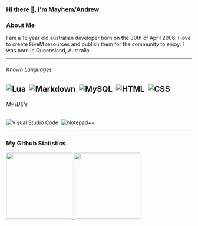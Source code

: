 ### Hi there 👋, I'm Mayhem/Andrew

### About Me
I am a 16 year old australian developer born on the 30th of April 2006. I love to create FiveM resources and publish them for the community to enjoy. I was born in Queensland, Australia.

---

###### Known Languages
![Lua](https://img.shields.io/badge/Language-Lua-critical?style=for-the-badge)&nbsp;
![Markdown](https://img.shields.io/badge/Language-Markdown-critical?style=for-the-badge)&nbsp;
![MySQL](https://img.shields.io/badge/Language-MySQL-critical?style=for-the-badge)&nbsp;
![HTML](https://img.shields.io/badge/Language-HTML-critical?style=for-the-badge)&nbsp;
![CSS](https://img.shields.io/badge/Language-CSS-critical?style=for-the-badge)&nbsp;
---
###### My IDE's
![Visual Studio Code](https://img.shields.io/badge/IDE-Visual%20Studio%20Code-lightblue?style=for-the-badge)&nbsp;
![Notepad++](https://img.shields.io/badge/IDE-Notepad++-lightblue?style=for-the-badge)&nbsp;


---
### My Github Statistics.
<p align="left">
<a href="https://github.com/MayhemStudios">
  <img height="180em" src="https://github-readme-stats-eight-theta.vercel.app/api?username=nat2k15&show_icons=true&theme=react&include_all_commits=true&count_private=true"/>
  <img height="180em" src="https://github-readme-stats-eight-theta.vercel.app/api/top-langs/?username=nat2k15&layout=compact&langs_count=8&theme=react"/>
</a>
</p>
